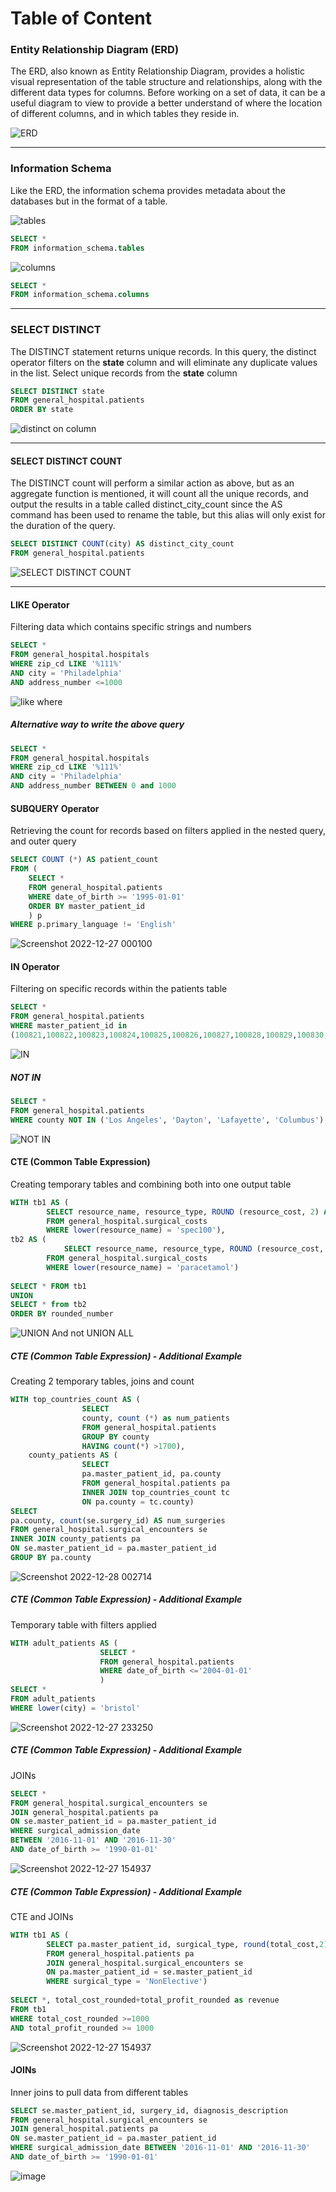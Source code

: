 # Table of Content

### Entity Relationship Diagram (ERD)
The ERD, also known as Entity Relationship Diagram, provides a holistic visual representation of the table structure and relationships, along with the different data types for columns. Before working on a set of data, it can be a useful diagram to view to provide a better understand of where the location of different columns, and in which tables they reside in.

![ERD](https://user-images.githubusercontent.com/121811651/211201186-68c02ff0-7b6f-445e-80e5-d97f58bbd79b.png)
___________________
### Information Schema
Like the ERD, the information schema provides metadata about the databases but in the format of a table.  

![tables](https://user-images.githubusercontent.com/121811651/211203753-60c9bb38-7630-4a76-9d46-58bc6159fcda.png)
````sql
SELECT *
FROM information_schema.tables
````
![columns](https://user-images.githubusercontent.com/121811651/211203760-5a72909d-4e04-4b4e-b6af-c062b4108e94.png)
````sql
SELECT *
FROM information_schema.columns
````
___________________
### SELECT DISTINCT 
The DISTINCT statement returns unique records. In this query, the distinct operator filters on the **state** column and will eliminate any duplicate values in the list. 
Select unique records from the **state** column
````sql
SELECT DISTINCT state
FROM general_hospital.patients
ORDER BY state
````
![distinct on column](https://user-images.githubusercontent.com/121811651/211205030-68548fa8-2a7d-4786-96fe-eb542b214b38.png)
__________________
#### SELECT DISTINCT COUNT
The DISTINCT count will perform a similar action as above, but as an aggregate function is mentioned, it will count all the unique records, and output the results in a table called distinct_city_count since the AS command has been used to rename the table, but this alias will only exist for the duration of the query.
````sql
SELECT DISTINCT COUNT(city) AS distinct_city_count
FROM general_hospital.patients
````
![SELECT DISTINCT COUNT](https://user-images.githubusercontent.com/121811651/211205177-62028e8e-3c3d-408e-82a1-bd57beaf0fcf.png)
__________________
#### LIKE Operator
Filtering data which contains specific strings and numbers
````sql
SELECT *
FROM general_hospital.hospitals
WHERE zip_cd LIKE '%111%'
AND city = 'Philadelphia'
AND address_number <=1000
````
![like where](https://user-images.githubusercontent.com/121811651/211206075-ac8e63bd-c7c6-4311-b606-1ce7310d1e2f.png)
##### _Alternative way to write the above query_
````sql
SELECT *
FROM general_hospital.hospitals
WHERE zip_cd LIKE '%111%'
AND city = 'Philadelphia'
AND address_number BETWEEN 0 and 1000
````
#### SUBQUERY Operator
Retrieving the count for records based on filters applied in the nested query, and outer query
````sql
SELECT COUNT (*) AS patient_count
FROM (
	SELECT * 
	FROM general_hospital.patients 
	WHERE date_of_birth >= '1995-01-01' 
	ORDER BY master_patient_id
	) p 
WHERE p.primary_language != 'English' 
````
![Screenshot 2022-12-27 000100](https://user-images.githubusercontent.com/121811651/211206479-954e6ae4-0f54-4064-9bdc-984b417ea5d0.png)

#### IN Operator
Filtering on specific records within the patients table
````sql
SELECT * 
FROM general_hospital.patients
WHERE master_patient_id in 
(100821,100822,100823,100824,100825,100826,100827,100828,100829,100830,100831,100832,100833,100834,100835,100836)
````
![IN](https://user-images.githubusercontent.com/121811651/211208684-310fbaaf-e9b8-4740-b3c5-fae0331c1cde.png)

##### NOT IN
````sql
SELECT * 
FROM general_hospital.patients
WHERE county NOT IN ('Los Angeles', 'Dayton', 'Lafayette', 'Columbus') 
````
![NOT IN](https://user-images.githubusercontent.com/121811651/211208716-b9c84861-fb5e-488d-acc7-f81dccaccf6a.png)

#### CTE (Common Table Expression)
Creating temporary tables and combining both into one output table 
````sql
WITH tb1 AS (
		SELECT resource_name, resource_type, ROUND (resource_cost, 2) AS rounded_number
		FROM general_hospital.surgical_costs
		WHERE lower(resource_name) = 'spec100'),
tb2 AS (
    		SELECT resource_name, resource_type, ROUND (resource_cost, 2) AS rounded_number
		FROM general_hospital.surgical_costs
		WHERE lower(resource_name) = 'paracetamol')
			
SELECT * FROM tb1
UNION 
SELECT * from tb2
ORDER BY rounded_number 
````
![UNION  And not UNION ALL](https://user-images.githubusercontent.com/121811651/211220814-c63845e0-ab20-463f-a145-f1d733cbe6b0.png)

##### CTE (Common Table Expression) - Additional Example
Creating 2 temporary tables, joins and count 
````sql
WITH top_countries_count AS (
				SELECT
				county, count (*) as num_patients
				FROM general_hospital.patients
				GROUP BY county
				HAVING count(*) >1700),			
	county_patients AS (
				SELECT 
				pa.master_patient_id, pa.county
				FROM general_hospital.patients pa
				INNER JOIN top_countries_count tc 
				ON pa.county = tc.county)			
SELECT 
pa.county, count(se.surgery_id) AS num_surgeries
FROM general_hospital.surgical_encounters se
INNER JOIN county_patients pa 
ON se.master_patient_id = pa.master_patient_id
GROUP BY pa.county
````
![Screenshot 2022-12-28 002714](https://user-images.githubusercontent.com/121811651/211221503-788d8c1b-1d82-4908-b4e3-b4b68e27b9e2.png)


##### CTE (Common Table Expression) - Additional Example
Temporary table with filters applied
````sql
WITH adult_patients AS (
					SELECT * 
					FROM general_hospital.patients
					WHERE date_of_birth <='2004-01-01'
					)
SELECT *
FROM adult_patients
WHERE lower(city) = 'bristol'
````
![Screenshot 2022-12-27 233250](https://user-images.githubusercontent.com/121811651/211221102-b93113f6-2aa4-4be6-9fa4-329362ae6672.png)

##### CTE (Common Table Expression) - Additional Example
JOINs
````sql
SELECT * 
FROM general_hospital.surgical_encounters se
JOIN general_hospital.patients pa
ON se.master_patient_id = pa.master_patient_id
WHERE surgical_admission_date 
BETWEEN '2016-11-01' AND '2016-11-30'
AND date_of_birth >= '1990-01-01'
````
![Screenshot 2022-12-27 154937](https://user-images.githubusercontent.com/121811651/211221914-41f60449-5728-42c2-831c-93a29b9088f6.png)

##### CTE (Common Table Expression) - Additional Example
CTE and JOINs
````sql
WITH tb1 AS (
		SELECT pa.master_patient_id, surgical_type, round(total_cost,2) AS total_cost_rounded, round(total_profit,2) AS total_profit_rounded
		FROM general_hospital.patients pa
		JOIN general_hospital.surgical_encounters se
		ON pa.master_patient_id = se.master_patient_id
		WHERE surgical_type = 'NonElective') 
			
SELECT *, total_cost_rounded+total_profit_rounded as revenue
FROM tb1
WHERE total_cost_rounded >=1000 
AND total_profit_rounded >= 1000
````
![Screenshot 2022-12-27 154937](https://user-images.githubusercontent.com/121811651/211221810-b1d81420-70b4-414c-9e11-1aef20aeb604.png)

#### JOINs
Inner joins to pull data from different tables
````sql
SELECT se.master_patient_id, surgery_id, diagnosis_description
FROM general_hospital.surgical_encounters se
JOIN general_hospital.patients pa
ON se.master_patient_id = pa.master_patient_id
WHERE surgical_admission_date BETWEEN '2016-11-01' AND '2016-11-30'
AND date_of_birth >= '1990-01-01'
````
![image](https://user-images.githubusercontent.com/121811651/211222597-61600dba-5ca4-4255-aadd-7c01ab6afef1.png)


